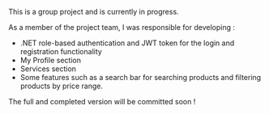 This is a group project and is currently in progress. 

As a member of the project team, I was responsible for developing : 
- .NET role-based authentication and JWT token for the login and registration functionality
- My Profile section
- Services section 
- Some features such as a search bar for searching products and filtering products by price range.

The full and completed version will be committed soon !
